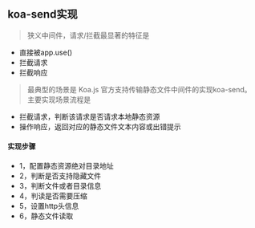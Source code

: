 ## koa-send实现

> 狭义中间件，请求/拦截最显著的特征是

- 直接被app.use()
- 拦截请求
- 拦截响应

> 最典型的场景是 Koa.js 官方支持传输静态文件中间件的实现koa-send。
> 主要实现场景流程是

- 拦截请求，判断该请求是否请求本地静态资源
- 操作响应，返回对应的静态文件文本内容或出错提示

#### 实现步骤

- 1，配置静态资源绝对目录地址
- 2，判断是否支持隐藏文件
- 3，判断文件或者目录信息
- 4，判读是否需要压缩
- 5，设置http头信息
- 6，静态文件读取

